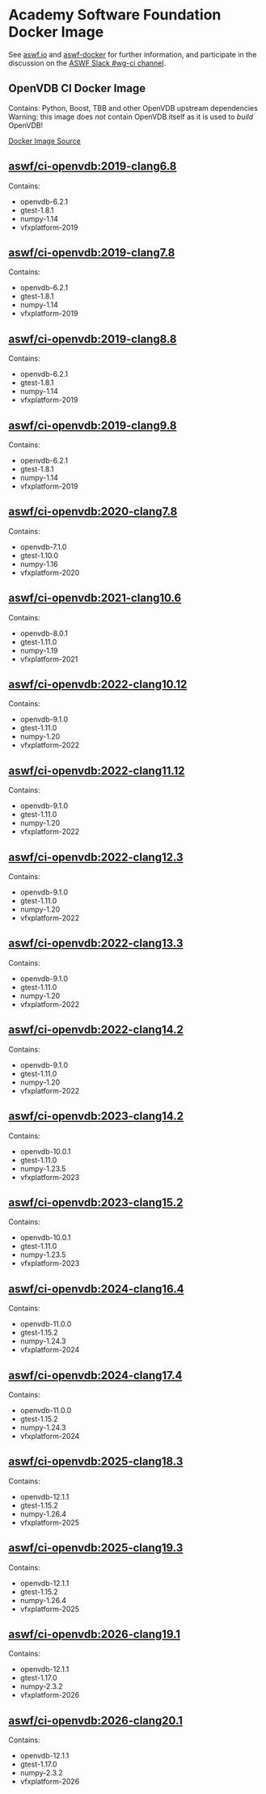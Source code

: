 <!--
Copyright (c) Contributors to the aswf-docker Project. All rights reserved.
SPDX-License-Identifier: Apache-2.0

Warning: this file is automatically generated from a template!
-->

# Academy Software Foundation Docker Image

See [aswf.io](https://aswf.io) and [aswf-docker](https://github.com/AcademySoftwareFoundation/aswf-docker)
for further information, and participate in the discussion on the
[ASWF Slack #wg-ci channel](https://academysoftwarefdn.slack.com/archives/C0169RX7MMK).

## OpenVDB CI Docker Image

Contains: Python, Boost, TBB and other OpenVDB upstream dependencies
Warning: this image does *not* contain OpenVDB itself as it is used to *build* OpenVDB!

[Docker Image Source](https://github.com/AcademySoftwareFoundation/aswf-docker/blob/main/ci-openvdb/Dockerfile)

## [aswf/ci-openvdb:2019-clang6.8](https://hub.docker.com/r/aswf/ci-openvdb/tags?page=1&name=2019-clang6.8)

Contains:
* openvdb-6.2.1
* gtest-1.8.1
* numpy-1.14
* vfxplatform-2019

## [aswf/ci-openvdb:2019-clang7.8](https://hub.docker.com/r/aswf/ci-openvdb/tags?page=1&name=2019-clang7.8)

Contains:
* openvdb-6.2.1
* gtest-1.8.1
* numpy-1.14
* vfxplatform-2019

## [aswf/ci-openvdb:2019-clang8.8](https://hub.docker.com/r/aswf/ci-openvdb/tags?page=1&name=2019-clang8.8)

Contains:
* openvdb-6.2.1
* gtest-1.8.1
* numpy-1.14
* vfxplatform-2019

## [aswf/ci-openvdb:2019-clang9.8](https://hub.docker.com/r/aswf/ci-openvdb/tags?page=1&name=2019-clang9.8)

Contains:
* openvdb-6.2.1
* gtest-1.8.1
* numpy-1.14
* vfxplatform-2019

## [aswf/ci-openvdb:2020-clang7.8](https://hub.docker.com/r/aswf/ci-openvdb/tags?page=1&name=2020-clang7.8)

Contains:
* openvdb-7.1.0
* gtest-1.10.0
* numpy-1.16
* vfxplatform-2020

## [aswf/ci-openvdb:2021-clang10.6](https://hub.docker.com/r/aswf/ci-openvdb/tags?page=1&name=2021-clang10.6)

Contains:
* openvdb-8.0.1
* gtest-1.11.0
* numpy-1.19
* vfxplatform-2021

## [aswf/ci-openvdb:2022-clang10.12](https://hub.docker.com/r/aswf/ci-openvdb/tags?page=1&name=2022-clang10.12)

Contains:
* openvdb-9.1.0
* gtest-1.11.0
* numpy-1.20
* vfxplatform-2022

## [aswf/ci-openvdb:2022-clang11.12](https://hub.docker.com/r/aswf/ci-openvdb/tags?page=1&name=2022-clang11.12)

Contains:
* openvdb-9.1.0
* gtest-1.11.0
* numpy-1.20
* vfxplatform-2022

## [aswf/ci-openvdb:2022-clang12.3](https://hub.docker.com/r/aswf/ci-openvdb/tags?page=1&name=2022-clang12.3)

Contains:
* openvdb-9.1.0
* gtest-1.11.0
* numpy-1.20
* vfxplatform-2022

## [aswf/ci-openvdb:2022-clang13.3](https://hub.docker.com/r/aswf/ci-openvdb/tags?page=1&name=2022-clang13.3)

Contains:
* openvdb-9.1.0
* gtest-1.11.0
* numpy-1.20
* vfxplatform-2022

## [aswf/ci-openvdb:2022-clang14.2](https://hub.docker.com/r/aswf/ci-openvdb/tags?page=1&name=2022-clang14.2)

Contains:
* openvdb-9.1.0
* gtest-1.11.0
* numpy-1.20
* vfxplatform-2022

## [aswf/ci-openvdb:2023-clang14.2](https://hub.docker.com/r/aswf/ci-openvdb/tags?page=1&name=2023-clang14.2)

Contains:
* openvdb-10.0.1
* gtest-1.11.0
* numpy-1.23.5
* vfxplatform-2023

## [aswf/ci-openvdb:2023-clang15.2](https://hub.docker.com/r/aswf/ci-openvdb/tags?page=1&name=2023-clang15.2)

Contains:
* openvdb-10.0.1
* gtest-1.11.0
* numpy-1.23.5
* vfxplatform-2023

## [aswf/ci-openvdb:2024-clang16.4](https://hub.docker.com/r/aswf/ci-openvdb/tags?page=1&name=2024-clang16.4)

Contains:
* openvdb-11.0.0
* gtest-1.15.2
* numpy-1.24.3
* vfxplatform-2024

## [aswf/ci-openvdb:2024-clang17.4](https://hub.docker.com/r/aswf/ci-openvdb/tags?page=1&name=2024-clang17.4)

Contains:
* openvdb-11.0.0
* gtest-1.15.2
* numpy-1.24.3
* vfxplatform-2024

## [aswf/ci-openvdb:2025-clang18.3](https://hub.docker.com/r/aswf/ci-openvdb/tags?page=1&name=2025-clang18.3)

Contains:
* openvdb-12.1.1
* gtest-1.15.2
* numpy-1.26.4
* vfxplatform-2025

## [aswf/ci-openvdb:2025-clang19.3](https://hub.docker.com/r/aswf/ci-openvdb/tags?page=1&name=2025-clang19.3)

Contains:
* openvdb-12.1.1
* gtest-1.15.2
* numpy-1.26.4
* vfxplatform-2025

## [aswf/ci-openvdb:2026-clang19.1](https://hub.docker.com/r/aswf/ci-openvdb/tags?page=1&name=2026-clang19.1)

Contains:
* openvdb-12.1.1
* gtest-1.17.0
* numpy-2.3.2
* vfxplatform-2026

## [aswf/ci-openvdb:2026-clang20.1](https://hub.docker.com/r/aswf/ci-openvdb/tags?page=1&name=2026-clang20.1)

Contains:
* openvdb-12.1.1
* gtest-1.17.0
* numpy-2.3.2
* vfxplatform-2026

